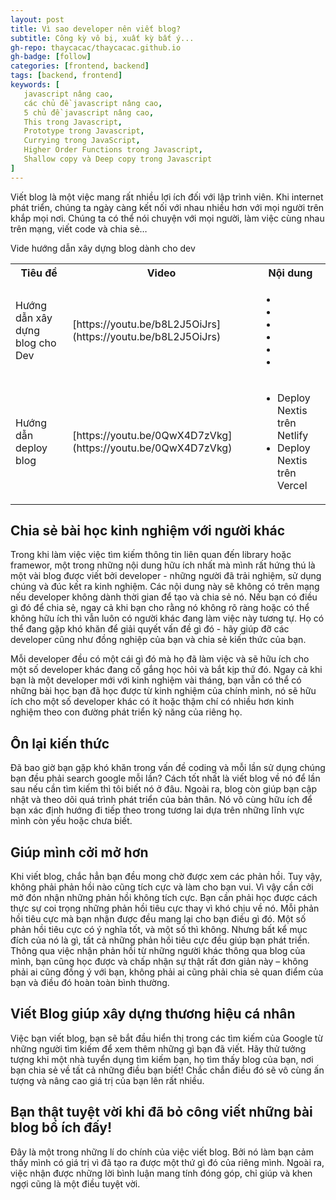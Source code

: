 ```yaml
---
layout: post
title: Vì sao developer nên viết blog?
subtitle: Công kỳ vô bị, xuất kỳ bất ý...
gh-repo: thaycacac/thaycacac.github.io
gh-badge: [follow]
categories: [frontend, backend]
tags: [backend, frontend]
keywords: [
   javascript nâng cao,
   các chủ đề javascript nâng cao,
   5 chủ đề javascript nâng cao,
   This trong Javascript,
   Prototype trong Javascript,
   Currying trong JavaScript,
   Higher Order Functions trong Javascript,
   Shallow copy và Deep copy trong Javascript 
]
---
```


Viết blog là một việc mang rất nhiều lợi ích đối với lập trình viên. Khi internet phát triển, chúng ta ngày càng kết nối với nhau nhiều hơn với mọi người trên khắp mọi nơi. Chúng ta có thể nói chuyện với mọi người, làm việc cùng nhau trên mạng, viết code và chia sẻ…

Vide hướng dẫn xây dựng blog dành cho dev

<table>
  <tr>
    <th>Tiêu đề</th>
    <th>Video</th>
    <th>Nội dung</th>
  </tr>
  <tr>
    <td>Hướng dẫn xây dựng blog cho Dev</td>
    <td>[https://youtu.be/b8L2J5OiJrs](https://youtu.be/b8L2J5OiJrs)</td>
    <td>
      <ul>
        <li></li>
        <li></li>
        <li></li>
        <li></li>
        <li></li>
        <li></li>
      </ul>
    </td>
  </tr>
  <tr>
    <td>Hướng dẫn deploy blog</td>
    <td>[https://youtu.be/0QwX4D7zVkg](https://youtu.be/0QwX4D7zVkg)</td>
    <td>
    <ul>
        <li>Deploy Nextis trên Netlify</li>
        <li>Deploy Nextis trên Vercel</li>
      </ul>
    </td>
  </tr>
</table>

## Chia sẻ bài học kinh nghiệm với người khác

Trong khi làm việc việc tìm kiếm thông tin liên quan đến library hoặc framewor, một trong những nội dung hữu ích nhất mà mình rất hứng thú là một vài blog được viết bởi developer - những người đã trải nghiệm, sử dụng chúng và đúc kết ra kinh nghiệm.
Các nội dung này sẽ không có trên mạng nếu developer không dành thời gian để tạo và chia sẻ nó. Nếu bạn có điều gì đó để chia sẻ, ngay cả khi bạn cho rằng nó không rõ ràng hoặc có thể không hữu ích thì vẫn luôn có người khác đang làm việc này tương tự. Họ có thể đang gặp khó khăn để giải quyết vấn đề gì đó - hãy giúp đỡ các developer cũng như đồng nghiệp của bạn và chia sẻ kiến thức của bạn.

Mỗi developer đều có một cái gì đó mà họ đã làm việc và sẽ hữu ích cho một số developer khác đang cố gắng học hỏi và bắt kịp thứ đó. Ngay cả khi bạn là một developer mới với kinh nghiệm vài tháng, bạn vẫn có thể có những bài học bạn đã học được từ kinh nghiệm của chính mình, nó sẽ hữu ích cho một số developer khác có ít hoặc thậm chí có nhiều hơn kinh nghiệm theo con đường phát triển kỹ năng của riêng họ.

## Ôn lại kiến thức

Đã bao giờ bạn gặp khó khăn trong vấn đề coding và mỗi lần sử dụng chúng bạn đều phải search google mỗi lần? Cách tốt nhất là viết blog về nó để lần sau nếu cần tìm kiếm thì tôi biết nó ở đâu.
Ngoài ra, blog còn giúp bạn cập nhật và theo dõi quá trình phát triển của bản thân. Nó vô cùng hữu ích để bạn xác định hướng đi tiếp theo trong tương lai dựa trên những lĩnh vực mình còn yếu hoặc chưa biết.

## Giúp mình cởi mở hơn

Khi viết blog, chắc hẳn bạn đều mong chờ được xem các phản hồi. Tuy vậy, không phải phản hồi nào cũng tích cực và làm cho bạn vui. Vì vậy cần cởi mở đón nhận những phản hồi không tích cực.
Bạn cần phải học được cách thực sự coi trọng những phản hồi tiêu cực thay vì khó chịu về nó. Mỗi phản hồi tiêu cực mà bạn nhận được đều mang lại cho bạn điều gì đó. Một số phản hồi tiêu cực có ý nghĩa tốt, và một số thì không. Nhưng bất kể mục đích của nó là gì, tất cả những phản hồi tiêu cực đều giúp bạn phát triển.
Thông qua việc nhận phản hồi từ những người khác thông qua blog của mình, bạn cũng  học được và chấp nhận sự thật rất đơn giản này – không phải ai cũng đồng ý với bạn, không phải ai cũng phải chia sẻ quan điểm của bạn và điều đó hoàn toàn bình thường.

## Viết Blog giúp xây dựng thương hiệu cá nhân

Việc bạn viết blog, bạn sẽ bắt đầu hiển thị trong các tìm kiếm của Google từ những người tìm kiếm để xem thêm những gì bạn đã viết. Hãy thử tưởng tượng khi một nhà tuyển dụng tìm kiếm bạn, họ tìm thấy blog của bạn, nơi bạn chia sẻ về tất cả những điều bạn biết! Chắc chắn điều đó sẽ vô cùng ấn tượng và nâng cao giá trị của bạn lên rất nhiều.
 
 
## Bạn thật tuyệt vời khi đã bỏ công viết những bài blog bổ ích đấy!
Đây là một trong những lí do chính của việc viết blog. Bởi nó làm bạn cảm thấy mình có giá trị vì đã tạo ra được một thứ gì đó của riêng mình. Ngoài ra, việc nhận được những lời bình luận mang tính đóng góp, chỉ giúp và khen ngợi cũng là một điều tuyệt vời.

